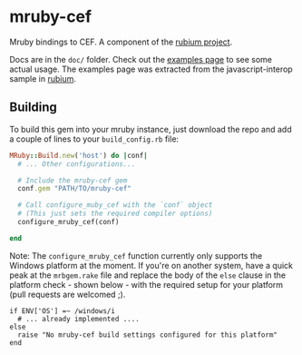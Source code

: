 mruby-cef
=========

Mruby bindings to CEF. A component of the [rubium project](https://github.com/jbreeden/rubium).

Docs are in the `doc/` folder. Check out the [examples page](http://jbreeden.github.io/mruby-cef/) to see some actual usage. The examples page was extracted from the javascript-interop sample in [rubium](https://github.com/jbreeden/rubium).

Building
--------

To build this gem into your mruby instance, just download the repo and add a couple of lines to your `build_config.rb` file:

```Ruby
MRuby::Build.new('host') do |conf|
  # ... Other configurations...

  # Include the mruby-cef gem
  conf.gem "PATH/TO/mruby-cef"

  # Call configure_muby_cef with the `conf` object
  # (This just sets the required compiler options)
  configure_mruby_cef(conf)

end
```

Note: The `configure_mruby_cef` function currently only supports the Windows platform at the moment. If you're on another system, have a quick peak at the `mrbgem.rake` file and replace the body of the `else` clause in the platform check - shown below - with the required setup for your platform (pull requests are welcomed ;).

```
if ENV['OS'] =~ /windows/i
  # ... already implemented ....
else
  raise "No mruby-cef build settings configured for this platform"
end
```
